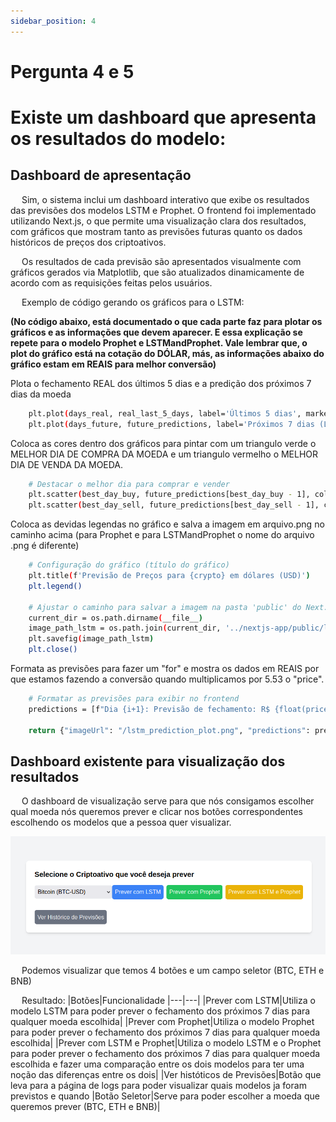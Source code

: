 ```yaml
---
sidebar_position: 4
---
```


# Pergunta 4 e 5

# Existe um dashboard que apresenta os resultados do modelo:

## Dashboard de apresentação

&emsp; Sim, o sistema inclui um dashboard interativo que exibe os resultados das previsões dos modelos LSTM e Prophet. O frontend foi implementado utilizando Next.js, o que permite uma visualização clara dos resultados, com gráficos que mostram tanto as previsões futuras quanto os dados históricos de preços dos criptoativos.

&emsp; Os resultados de cada previsão são apresentados visualmente com gráficos gerados via Matplotlib, que são atualizados dinamicamente de acordo com as requisições feitas pelos usuários.

&emsp; Exemplo de código gerando os gráficos para o LSTM:

**(No código abaixo, está documentado o que cada parte faz para plotar os gráficos e as informações que devem aparecer. E essa explicação se repete para o modelo Prophet e LSTMandProphet. Vale lembrar que, o plot do gráfico está na cotação do DÓLAR, más, as informações abaixo do gráfico estam em REAIS para melhor conversão)**

Plota o fechamento REAL dos últimos 5 dias e a predição dos próximos 7 dias da moeda
```bash
    plt.plot(days_real, real_last_5_days, label='Últimos 5 dias', marker='o') #Plota o fechamento REAL dos últimos 5 dias
    plt.plot(days_future, future_predictions, label='Próximos 7 dias (LSTM)', marker='o') #Plota a predição dos próximos 7 dias
```

Coloca as cores dentro dos gráficos para pintar com um triangulo verde o MELHOR DIA DE COMPRA DA MOEDA e um triangulo vermelho o MELHOR DIA DE VENDA DA MOEDA.
```bash
    # Destacar o melhor dia para comprar e vender
    plt.scatter(best_day_buy, future_predictions[best_day_buy - 1], color='green', label='Melhor Dia para Comprar (LSTM)', marker='^', s=100) # Coloca as cores dentro dos gráficos para pintar com um triangulo verde o MELHOR DIA DE COMPRA DA MOEDA
    plt.scatter(best_day_sell, future_predictions[best_day_sell - 1], color='red', label='Melhor Dia para Vender (LSTM)', marker='v', s=100) # Coloca as cores dentro dos gráficos para pintar com um triangulo vermelho o MELHOR DIA DE VENDA DA MOEDA.
```

Coloca as devidas legendas no gráfico e salva a imagem em arquivo.png no caminho acima (para Prophet e para LSTMandProphet o nome do arquivo .png é diferente)
```bash
    # Configuração do gráfico (título do gráfico)
    plt.title(f'Previsão de Preços para {crypto} em dólares (USD)')
    plt.legend() 

    # Ajustar o caminho para salvar a imagem na pasta 'public' do Next.js
    current_dir = os.path.dirname(__file__)
    image_path_lstm = os.path.join(current_dir, '../nextjs-app/public/lstm_prediction_plot.png') # Gerando e salvando a imagem em arquivo.png no caminho acima
    plt.savefig(image_path_lstm)
    plt.close()
```

Formata as previsões para fazer um "for" e mostra os dados em REAIS por que estamos fazendo a conversão quando multiplicamos por 5.53 o "price". 
```bash
    # Formatar as previsões para exibir no frontend
    predictions = [f"Dia {i+1}: Previsão de fechamento: R$ {float(price*5.53):.2f}" for i, price in enumerate(future_predictions)] # Previsão 

    return {"imageUrl": "/lstm_prediction_plot.png", "predictions": predictions}
```

## Dashboard existente para visualização dos resultados

&emsp; O dashboard de visualização serve para que nós consigamos escolher qual moeda nós queremos prever e clicar nos botões correspondentes escolhendo os modelos que a pessoa quer visualizar.

![Template](./img/template.png)

&emsp; Podemos visualizar que temos 4 botões e um campo seletor (BTC, ETH e BNB)

&emsp; Resultado:
|Botões|Funcionalidade
|---|---|
|Prever com LSTM|Utiliza o modelo LSTM para poder prever o fechamento dos próximos 7 dias para qualquer moeda escolhida|
|Prever com Prophet|Utiliza o modelo Prophet para poder prever o fechamento dos próximos 7 dias para qualquer moeda escolhida|
|Prever com LSTM e Prophet|Utiliza o modelo LSTM e o Prophet para poder prever o fechamento dos próximos 7 dias para qualquer moeda escolhida e fazer uma comparação entre os dois modelos para ter uma noção das diferenças entre os dois|
|Ver históticos de Previsões|Botão que leva para a página de logs para poder visualizar quais modelos ja foram previstos e quando
|Botão Seletor|Serve para poder escolher a moeda que queremos prever (BTC, ETH e BNB)|
